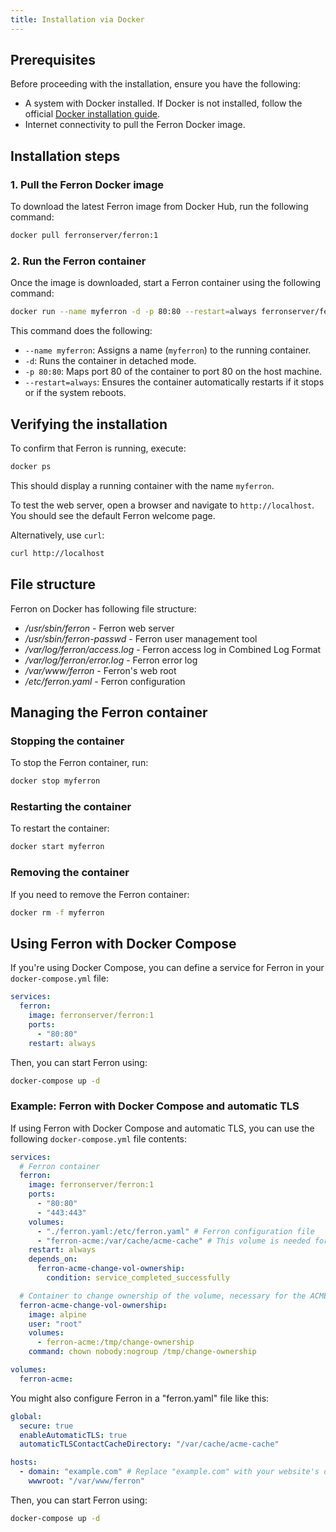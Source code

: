 ```yaml
---
title: Installation via Docker
---
```


## Prerequisites

Before proceeding with the installation, ensure you have the following:

- A system with Docker installed. If Docker is not installed, follow the official [Docker installation guide](https://docs.docker.com/get-started/get-docker/).
- Internet connectivity to pull the Ferron Docker image.

## Installation steps

### 1. Pull the Ferron Docker image

To download the latest Ferron image from Docker Hub, run the following command:

```sh
docker pull ferronserver/ferron:1
```

### 2. Run the Ferron container

Once the image is downloaded, start a Ferron container using the following command:

```sh
docker run --name myferron -d -p 80:80 --restart=always ferronserver/ferron:1
```

This command does the following:

- `--name myferron`: Assigns a name (`myferron`) to the running container.
- `-d`: Runs the container in detached mode.
- `-p 80:80`: Maps port 80 of the container to port 80 on the host machine.
- `--restart=always`: Ensures the container automatically restarts if it stops or if the system reboots.

## Verifying the installation

To confirm that Ferron is running, execute:

```sh
docker ps
```

This should display a running container with the name `myferron`.

To test the web server, open a browser and navigate to `http://localhost`. You should see the default Ferron welcome page.

Alternatively, use `curl`:

```sh
curl http://localhost
```

## File structure

Ferron on Docker has following file structure:

- _/usr/sbin/ferron_ - Ferron web server
- _/usr/sbin/ferron-passwd_ - Ferron user management tool
- _/var/log/ferron/access.log_ - Ferron access log in Combined Log Format
- _/var/log/ferron/error.log_ - Ferron error log
- _/var/www/ferron_ - Ferron's web root
- _/etc/ferron.yaml_ - Ferron configuration

## Managing the Ferron container

### Stopping the container

To stop the Ferron container, run:

```sh
docker stop myferron
```

### Restarting the container

To restart the container:

```sh
docker start myferron
```

### Removing the container

If you need to remove the Ferron container:

```sh
docker rm -f myferron
```

## Using Ferron with Docker Compose

If you're using Docker Compose, you can define a service for Ferron in your `docker-compose.yml` file:

```yaml
services:
  ferron:
    image: ferronserver/ferron:1
    ports:
      - "80:80"
    restart: always
```

Then, you can start Ferron using:

```sh
docker-compose up -d
```

### Example: Ferron with Docker Compose and automatic TLS

If using Ferron with Docker Compose and automatic TLS, you can use the following `docker-compose.yml` file contents:

```yaml
services:
  # Ferron container
  ferron:
    image: ferronserver/ferron:1
    ports:
      - "80:80"
      - "443:443"
    volumes:
      - "./ferron.yaml:/etc/ferron.yaml" # Ferron configuration file
      - "ferron-acme:/var/cache/acme-cache" # This volume is needed for persistent automatic TLS cache, otherwise the web server will obtain a new certificate on each restart
    restart: always
    depends_on:
      ferron-acme-change-vol-ownership:
        condition: service_completed_successfully

  # Container to change ownership of the volume, necessary for the ACME cache to work properly
  ferron-acme-change-vol-ownership:
    image: alpine
    user: "root"
    volumes:
      - ferron-acme:/tmp/change-ownership
    command: chown nobody:nogroup /tmp/change-ownership

volumes:
  ferron-acme:
```

You might also configure Ferron in a "ferron.yaml" file like this:

```yaml
global:
  secure: true
  enableAutomaticTLS: true
  automaticTLSContactCacheDirectory: "/var/cache/acme-cache"

hosts:
  - domain: "example.com" # Replace "example.com" with your website's domain name
    wwwroot: "/var/www/ferron"
```

Then, you can start Ferron using:

```sh
docker-compose up -d
```
